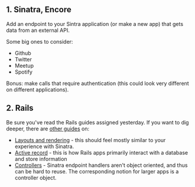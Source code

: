 ## 1. Sinatra, Encore

Add an endpoint to your Sintra application (or make
a new app) that gets data from an external API.

Some big ones to consider:

* Github
* Twitter
* Meetup
* Spotify

Bonus: make calls that require authentication (this
could look very different on different applications).

## 2. Rails

Be sure you've read the Rails guides assigned yesterday.
If you want to dig deeper, there are [other guides]() on:

* [Layouts and rendering](http://guides.rubyonrails.org/layouts_and_rendering.html) - this should
  feel mostly similar to your experience with Sinatra.
* [Active record](http://guides.rubyonrails.org/active_record_basics.html) - this is how Rails
  apps primarily interact with a database and store information
* [Controllers](http://guides.rubyonrails.org/action_controller_overview.html) - Sinatra endpoint
  handlers aren't object oriented, and thus can be hard to reuse. The corresponding notion for
  larger apps is a controller object.
